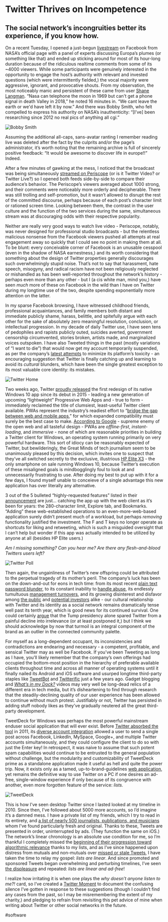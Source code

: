 # Twitter Thrives on Incompetence

## The social network’s incongruities better its experience, if you know how.

On a recent Tuesday, I opened a just-begun [livestream](https://www.facebook.com/NASA/videos/10156260187261772/) on Facebook from NASA’s official page with a panel of experts discussing Europa’s plumes (or something like that) and ended up sticking around for most of its hour-long duration because of the ridiculous realtime comments from some of its ~4000 viewers. While some participants were genuinely interested in the opportunity to engage the host’s authority with relevant and invested questions (which were intermittently fielded,) the vocal majority were aggressive, ignorant, and provocative shouts. From my observation, the most noticeably manic and persistent of these came from user [Shane Langman](https://www.facebook.com/shane.langman). “Nasa can telephone the moon in 1969 but can't get a phone signal in death Valley in 2018,” he noted 16 minutes in. “We cant leave the earth or we'd have left it by now.” And there was Bobby Smith, who felt compelled to express his authority on NASA’s inauthenticity: “[I’ve] been researching since 2012 no real pics of anything all cgi.”

![Bobby Smith](https://i.snap.as/STK8JwB.png)

Assuming the additional all-caps, sans-avatar ranting I remember reading live was deleted after the fact by the culprits and/or the page’s administrator, it’s worth noting that the remaining archive is full of sincerely positive feedback: “It would be awesome to discover life in europe!!” Indeed.

After a few minutes of gawking at the mess, I noticed that the broadcast was being simultaneously [streamed on Periscope](https://www.pscp.tv/NASA/1lDxLapRyjLKm) (or is it Twitter Video? or Twitter Live?) so I opened both feeds side-by-side to compare their audience’s behavior. The Periscope’s viewers averaged about 1000 strong, and their comments were noticeably more orderly and decipherable. There was still trolling and self-promotion, but it wasn’t allowed to disrupt the rest of the committed discourse, perhaps because of each post’s character limit or rationed screen time. Looking between them, the contrast in the user culture and the function of the two services during the same, simultaneous stream was at discouraging odds with their respective popularity.

Neither are really very good ways to watch live video - Periscope, notably, was never designed for professional studio broadcasts - but the relentless malicious nonsense from the Facebook viewers pushed all attempts at real engagement away so quickly that I could see no point in making them at all. To be blunt: every conceivable corner of Facebook is an unusable cesspool (even in the shadow of NASA earnestness,) and its worth considering that something about the design of Twitter properties generally discourages such overwhelmingly stupid noise. That’s not to say that harassment, hate speech, misogyny, and radical racism have not been religiously neglected or mishandled as has been well-reported throughout the network’s history - perhaps even more than any other - but I (a cis white man, mind you,) have seen *much* more of these on Facebook in the wild than I have on Twitter during my longtime use of the two, despite spending exponentially more attention on the latter. 

In my sparse Facebook browsing, I have witnessed childhood friends, professional acquaintances, and family members both distant and immediate publicly shame, harass, belittle, and spitefully argue with each other for the sake of absolutely zero meaningful resolution, conclusion, or intellectual progression. In my decade of daily Twitter use, I have seen tens of pedophiles and rapists publicly outed, suicides averted, government censorship circumvented, stories broken, artists made, and marginalized voices outspoken. I have also Tweeted things in the past (mostly variations of “I want to die”) that would now get my account temporarily suspended, as per the company’s [latest attempts](https://mashable.com/2017/10/17/twitter-hate-speech-abuse-new-rules-women-boycott/) to minimize its platform’s toxicity - an encouraging suggestion that Twitter is finally catching up and learning to avoid its *cultural* blunders, which have been the single greatest exception to its most valuable core identity: its mistakes.

![Twitter Home](https://i.snap.as/xznLHiq.png)

Two weeks ago, Twitter [proudly released](https://blog.twitter.com/official/en_us/topics/product/2018/a-new-twitter-experience-on-windows.html) the first redesign of its native Windows 10 app since its debut in 2015 - leading a new generation of upcoming “lightweight” Progressive Web Apps and - true to form - immediately reclaimed the title of clumsiest, least-useful Twitter client available. PWAs represent the industry’s readiest effort to “[bridge](https://medium.freecodecamp.org/progressive-web-apps-bridging-the-gap-between-web-and-mobile-apps-a08c76e3e768)[ the gap between web and mobile apps](https://medium.freecodecamp.org/progressive-web-apps-bridging-the-gap-between-web-and-mobile-apps-a08c76e3e768),” for which expanded compatibility must surely be the best case to make. [According to Google](https://developers.google.com/web/progressive-web-apps/) - supreme enemy of the open web and all tasteful design - PWAs are *offline-first*, *instant-loading*, and *immersive* - none of which are reasonable priorities in building a Twitter client for Windows, an operating system running primarily on very powerful hardware. This sort of idiocy can be reasonably expected of Twitter, but bewilderingly, the Great Minds of tech journalism seem to be unanimously pleased by this decision, which invites one to suspect that they’ve all switched secretly to the exclusive, illustrious [HP Elite X3](https://www.theguardian.com/technology/askjack/2017/may/18/windows-smartphone-still-worth-buying) - the only smartphone on sale running Windows 10, because Twitter’s execution of these misaligned goals is mindbogglingly foul to look at and unnecessarily frustrating to use. After doing my best to put up with it for a few days, I found myself unable to conceieve of a single advantage this new application has over literally any alternative.

3 out of the 5 bulleted “highly-requested features” listed in their [announcement](https://blog.twitter.com/official/en_us/topics/product/2018/a-new-twitter-experience-on-windows.html) are just… catching the app up with the web client as it’s been for years: the 280-character limit, Explore tab, and Bookmarks. “Adding” these web-established operations to an even-more-web-based application surely didn’t present much of a workload, but perhaps *removing* functionality justified the investment. The F and T keys no longer operate as shortcuts for liking and retweeting, which is such a misguided oversight that I can’t help but wonder if this app was actually intended to be utilized by anyone at all (besides HP Elite users.)

*Am I missing something? Can you hear me? Are there any flesh-and-blood Twitters users left?*

![Twitter Poll](https://i.snap.as/FQvW9MC.png)

Then again, the ungainliness of Twitter’s new offspring could be attributed to the perpetual tragedy of its mother’s peril. The company’s luck has been on the down-and-out for eons in tech time: from its most recent [plain text password blunder](https://www.wired.com/story/change-your-twitter-password-right-now/), to its constant inability to [handle abuse](https://www.theverge.com/2015/2/4/7982099/twitter-ceo-sent-memo-taking-personal-responsibility-for-the), its endlessly tumultuous [management turnovers](https://www.cnbc.com/2016/06/07/twitter-is-replacing-its-head-of-product-again.html), and its growing disinterest and disfavor among [the public](https://www.theverge.com/2017/10/27/16552536/twitter-user-survey-unpopular-abuse-donald-trump) and [potential investors](https://www.theverge.com/2016/10/14/13287818/no-one-wants-to-buy-twitter) alike - our cultural relationship with Twitter and its identity as a social network remains dramatically tense well past its tenth year, which is good news for its continued survival. One could certainly [argue](https://www.theguardian.com/technology/2017/jan/05/can-donald-trump-save-twitter) that the Tump presidency alone spared Twitter from a painful decline into irrelevance (or at least postponed it,) but I think we should acknowledge by now that turmoil is an integral component of the brand as an outlier in the connected community palette. 

For myself as a long-dependent occupant, its inconsistencies and contradictions are endearing and necessary - a competent, profitable, and sensical Twitter may as well be Facebook. If you’ve been Tweeting as long as I have, you’ll likely remember that the company’s own offerings had occupied the bottom-most position in the hierarchy of preferable available clients throughout time and across all manner of operating systems until it finally nailed its Android and iOS software and usurped longtime third-party staples like [TweetBot](https://techcrunch.com/2015/10/01/tweetbot-4-0-becomes-the-best-alternative-twitter-client-for-iphone-and-now-ipad/) and [Twitterific](https://9to5mac.com/2015/01/26/twitterrific-5-ios-update-multi-image-support-videos-gifs/) just a few years ago. Gadget blogging and [*What’s in my Dock?*](https://youtu.be/DP5Y-58mHic) videos may very well be long-dead relics of a different era in tech media, but it’s disheartening to find through research that the steadily-declining quality of our user experience has been allowed to continue without much protest. Justifiably or not, Twitter has persisted in adding stuff nobody likes as they’ve gradually neutered all the great third-party development.

TweetDeck for Windows was perhaps the most powerful mainstream enduser social application that will ever exist. Before [Twitter absorbed the tool](https://techcrunch.com/2011/05/23/twitter-buys-tweetdeck-for-40-million/) in 2011, its [diverse account integration](https://youtu.be/HQhnbrwBfSw) allowed a user to send a single post across Facebook, LinkedIn, MySpace, Google+, and multiple Twitter accounts simultaneously, and they could configure the client to do so with just the Enter key! In retrospect, it was naive to assume that such potent spam capabilities would continue to be entrusted to the general population without challenge, but the modularity and customizability of TweetDeck prime as a standalone application made it useful as hell and quite the power trip. Now, it exists only as a tamed, up-to-brand-guidelines [web application](https://tweetdeck.twitter.com), yet remains the definitive way to use Twitter on a PC if one desires an ad-free, single-window experience if only because of its congruence with another, even more forgotten feature of the service: *lists.*

![TweetDeck](https://i.snap.as/lGp1lWB.png)

This is how I’ve seen desktop Twitter since I lasted looked at my timeline in 2010. Since then, I’ve followed about 5000 more accounts, so I’d imagine it’s a damned mess. I have a private list of my friends, which I try to read in its entirety, and [a list of nearly 500 journalists, publications, and musicians](https://twitter.com/FickleCrux/lists/the-new) whom I’ve found particularly fresh and original. Thanks to these, Tweets are presented in order, uninterrupted by ads. (They function the same on iOS.) The network’s linear chronology is an absolute use condition for me, so I’m thankful I completely missed the [beginning of their progression toward algorithmic relevance](https://motherboard.vice.com/en_us/article/vv7g9d/twitter-is-testing-timelines-that-arent-in-chronological-order) thanks to my lists, and as I’ve since happened upon distress from mutuals and non-mutuals over [missed or stale Tweets](https://twitter.com/daniellemattoon/status/990079819202351104), I have taken the time to relay my gospel: *lists are linear*. And since promoted and sponsored Tweets began overwhelming and perturbing timelines, I’ve seen [the displeasure](https://twitter.com/kikkujo/status/996613451349815296) and repeated: *lists are linear and ad-free*!

I realize how irritating it is when one plays the *why doesn’t anyone listen to me?!* card, so I’ve created a [Twitter Moment](https://twitter.com/i/moments/996616971880882176) to document the confusing silence I’ve gotten in response to these suggestions (though I couldn’t find any cases from the past, so I may be misremembering the extent of my charity,) and pledging to refrain from revisiting this pet advice of mine when writing about Twitter or other social networks in the future.

#software


